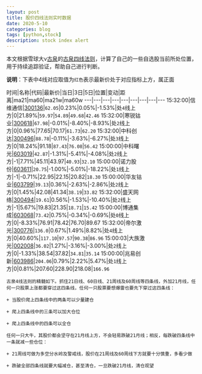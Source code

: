 ```yaml
---
layout: post
title: 股价四线法则实时数据
date: 2020-5-10
categories: blog
tags: [python,stock]
description: stock index alert
---
```



本文根据雪球大v[古泉](https://xueqiu.com/u/7148646888)的[古泉四线法则](https://xueqiu.com/7148646888/130498192)，计算了自己的一些自选股当前所处位置，用于持续追踪验证，帮助自己进行判断。

**说明**：下表中4线对应取值为`红色`表示最新价处于对应指标上方，属正面

时间|名称|代码|最新价|当日|3日|5日|位置|变动|距离|ma21|ma60|ma21w|ma60w
---|---|---|---|---|---|---|---|---
15:32:00|信维通信|[300136](https://xueqiu.com/S/SZ300136)|`62.05`|0.23%|0.05%|-1.53%|处`4`线上方|0|21.89%|`59.97`|`54.89`|`49.68`|`42.46`
15:32:00|寒锐钴业|[300618](https://xueqiu.com/S/SZ300618)|`67.98`|-0.01%|-8.40%|-8.93%|处`2`线上方|0|0.96%|77.65|70.17|`61.73`|`62.20`
15:32:00|中科创达|[300496](https://xueqiu.com/S/SZ300496)|`88.78`|-0.11%|-3.63%|-6.27%|处`3`线上方|0|18.24%|91.18|`87.43`|`76.08`|`56.42`
15:00:00|中科曙光|[603019](https://xueqiu.com/S/SH603019)|`42.87`|-1.31%|-5.41%|-4.08%|处`2`线上方|-1|7.71%|45.11|43.97|`40.93`|`32.10`
15:00:00|诺力股份|[603611](https://xueqiu.com/S/SH603611)|`20.75`|-1.00%|-5.01%|-18.22%|处`1`线上方|-1|-0.71%|22.95|22.15|20.82|`18.30`
15:00:00|华友钴业|[603799](https://xueqiu.com/S/SH603799)|`39.13`|0.36%|-2.63%|-2.86%|处`2`线上方|0|1.45%|42.08|41.34|`38.19`|`33.82`
15:32:00|盛天网络|[300494](https://xueqiu.com/S/SZ300494)|`19.61`|0.56%|-1.53%|-10.40%|处`2`线上方|-1|5.67%|19.83|21.35|`18.71`|`15.42`
15:00:00|博通集成|[603068](https://xueqiu.com/S/SH603068)|`73.42`|0.75%|-0.34%|-0.69%|处`0`线上方|0|-8.33%|76.91|78.42|76.70|89.67
15:32:00|帝尔激光|[300776](https://xueqiu.com/S/SZ300776)|`136.0`|0.67%|1.49%|8.82%|处`4`线上方|0|40.60%|`117.10`|`97.57`|`90.38`|`86.96`
15:00:03|大族激光|[002008](https://xueqiu.com/S/SZ002008)|`36.02`|1.27%|-3.16%|-3.00%|处`2`线上方|0|-1.33%|38.54|37.82|`34.81`|`35.14`
15:00:00|兆易创新|[603986](https://xueqiu.com/S/SH603986)|`204.06`|0.79%|2.22%|5.47%|处`1`线上方|0|0.81%|207.60|228.90|218.08|`166.96`

```
古泉4线法则的精髓如下。抓住21日线、60日线、21周线及60周线等四条线，外加21月线，任何一只股票上涨都要穿过这四条线，任何一只股票要想爆雷也要先下穿过这四条线：

+ 当股价爬上四条线中的两条可以少量建仓

+ 爬上四条线中的三条可以加大仓位

+ 爬上四条线中的四条可以全仓

任何一只大牛，其股价都会坚守在21月线上方，不会轻易跌破21月线；相反，每跌破四条线中一条就减一些仓位：

+ 21周线可做为多空分水岭及警戒线，股价在21周线及60周线下方就要十分慎重，多看少做

+ 跌破全部四条线就要大幅减仓，甚至清仓，一旦跌破21月线，清仓观望
```
